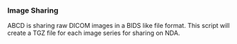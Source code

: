 ### Image Sharing

ABCD is sharing raw DICOM images in a BIDS like file format. This script will create a TGZ file for each image series for sharing on NDA.
